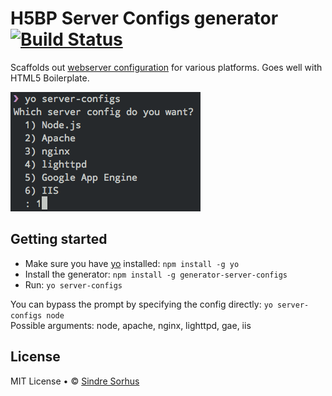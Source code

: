 # H5BP Server Configs generator [![Build Status](https://secure.travis-ci.org/h5bp/generator-server-configs.png?branch=master)](http://travis-ci.org/h5bp/generator-server-configs)

Scaffolds out [webserver configuration](https://github.com/h5bp/server-configs) for various platforms. Goes well with HTML5 Boilerplate.

![screenshot](screenshot.png)


## Getting started

- Make sure you have [yo](https://github.com/yeoman/yo) installed: `npm install -g yo`
- Install the generator: `npm install -g generator-server-configs`
- Run: `yo server-configs`

You can bypass the prompt by specifying the config directly: `yo server-configs node`  
Possible arguments: node, apache, nginx, lighttpd, gae, iis


## License

MIT License • © [Sindre Sorhus](http://sindresorhus.com)
